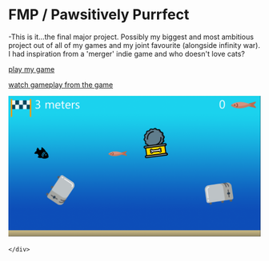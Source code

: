 # FMP / Pawsitively Purrfect

-This is it...the final major project. Possibly my biggest and most ambitious project out of all of my games and my joint favourite (alongside infinity war). I had inspiration from a 'merger' indie game and who doesn't love cats? 

[play my game](https://tonystarkofwinterfell.github.io/WebGLLink/index.html)

[watch gameplay from the game](https://youtu.be/kbTqX8ScaqQ)


<div>
      <a class="example-image-link" href="assets/Fmp/Level.PNG" data-lightbox="example-set" data-title="Click the right half of the image to move forward.">
        <img class="example-image" src="assets/Fmp/Level.PNG" alt=""/>
  </a>


      
    </div>

